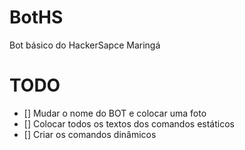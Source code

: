 # BotHS
Bot básico do HackerSapce Maringá

# TODO
- [] Mudar o nome do BOT e colocar uma foto
- [] Colocar todos os textos dos comandos estáticos
- [] Criar os comandos dinâmicos
